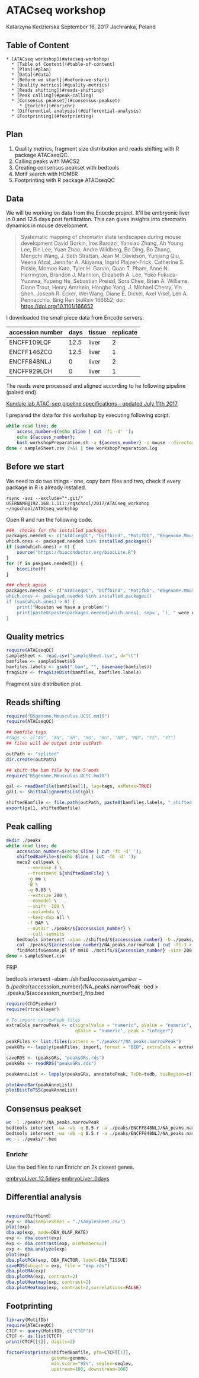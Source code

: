 # ATACseq workshop

Katarzyna Kedzierska
September 16, 2017
Jachranka, Poland

## Table of Content
	* [ATACseq workshop](#atacseq-workshop)
      * [Table of Content](#table-of-content)
      * [Plan](#plan)
      * [Data](#data)
      * [Before we start](#before-we-start)
      * [Quality metrics](#quality-metrics)
      * [Reads shifting](#reads-shifting)
      * [Peak calling](#peak-calling)
      * [Consensus peakset](#consensus-peakset)
         * [Enrichr](#enrichr)
      * [Differential analysis](#differential-analysis)
      * [Footprinting](#footprinting)

## Plan

1) Quality metrics, fragment size distribution and reads shifting with R package ATACseqQC.
2) Calling peaks with MACS2 
3) Creating consensus peakset with bedtools 
4) Motif search with HOMER 
5) Footprinting with R package ATACseqQC

## Data 

We will be working on data from the Enocde project. It'll be embryonic liver in 0 and 12.5 days post fertilization. This can gives insights into chromatin dynamics in mouse development.

> Systematic mapping of chromatin state landscapes during mouse development
David Gorkin, Iros Barozzi, Yanxiao Zhang, Ah Young Lee, Bin Lee, Yuan Zhao, Andre Wildberg, Bo Ding, Bo Zhang, Mengchi Wang, J. Seth Strattan, Jean M. Davidson, Yunjiang Qiu, Veena Afzal, Jennifer A. Akiyama, Ingrid Plajzer-Frick, Catherine S. Pickle, Momoe Kato, Tyler H. Garvin, Quan T. Pham, Anne N. Harrington, Brandon J. Mannion, Elizabeth A. Lee, Yoko Fukuda-Yuzawa, Yupeng He, Sebastian Preissl, Sora Chee, Brian A. Williams, Diane Trout, Henry Amrhein, Hongbo Yang, J. Michael Cherry, Yin Shen, Joseph R. Ecker, Wei Wang, Diane E. Dickel, Axel Visel, Len A. Pennacchio, Bing Ren
bioRxiv 166652; doi: https://doi.org/10.1101/166652

I downloaded the small piece data from Encode servers:

accession number | days | tissue | replicate
---------------- | ----------- | ------ | ---------
ENCFF109LQF | 12.5 | liver | 2
ENCFF146ZCO | 12.5 | liver | 1
ENCFF848NLJ | 0 | liver | 2
ENCFF929LOH | 0 | liver | 1

The reads were processed and aligned according to he following pipeline (paired end).

[Kundaje lab ATAC-seq pipeline specifications - updated July 11th 2017](./ATACSeqPipeline.pdf)

I prepared the data for this workshop by executing following script. 

```bash
while read line; do 
	access_number=$(echo $line | cut -f1 -d' '); 
	echo ${access_number}; 
	bash workshopPreparation.sh -a ${access_number} -o mouse --directory ./mouse --threads 16 -c -p 0.02;
done < sampleSheet.csv 2>&1 | tee workshopPreparation.log
```

## Before we start

We need to do two things - one, copy bam files and two, check if every package in R is already installed. 

```
rsync -avz --exclude="*.git/" USERNAME@192.168.1.111:/ngschool/2017/ATACseq_workshop ~/ngschool/ATACseq_workshop
```
Open R and run the following code. 

```R
###  checks for the installed packages 
packages.needed <- c("ATACseqQC", "Diffbind", "MotifDb", "BSgenome.Mmusculus.UCSC.mm10")
which.ones <- packaged.needed %in% installed.packages()
if (sum(which.ones) > 0) {
	source("https://bioconductor.org/biocLite.R")
}
for (f in pakgaes.needed[]) {
	biocLite(f)
}

### check again
packages.needed <- c("ATACseqQC", "Diffbind", "MotifDb", "BSgenome.Mmusculus.UCSC.mm10)
which.ones <- packaged.needed %in% installed.packages()
if (sum(which.ones) > 0) {
	print("Houston we have a problem!")
	print(paste0(paste(packages.needed[which.ones], sep=', '), " were not installed."))
}

```

## Quality metrics

```R
require(ATACseqQC)
sampleSheet <- read.csv("sampleSheet.tsv", d="\t")
bamfiles <- sampleSheet$V6
bamfiles.labels <- gsub(".bam", "", basename(bamfiles))
fragSize <- fragSizeDist(bamfiles, bamfiles.labels)

```

Fragment size distribution plot.



## Reads shifting

```R
require("BSgenome.Mmusculus.UCSC.mm10")
require(ATACseqQC)

## bamfile tags
#tags <- c("AS", "XN", "XM", "XO", "XG", "NM", "MD", "YS", "YT")
## files will be output into outPath

outPath <- "splited"
dir.create(outPath)

## shift the bam file by the 5'ends
require("BSgenome.Mmusculus.UCSC.mm10")

gal <- readBamFile(bamfiles[1], tag=tags, asMates=TRUE)
gal1 <- shiftGAlignmentsList(gal)

shiftedBamfile <- file.path(outPath, paste0(bamfiles.labels, "_shifted.bam"))
export(gal1, shiftedBamfile)

```

## Peak calling

```bash
mkdir ./peaks
while read line; do
	accession_number=$(echo $line | cut -f1 -d' ');
	shiftedBamFile=$(echo $line | cut -f6 -d' ');
	macs2 callpeak \
		--verbose 3 \
		--treatment ${shiftedBamFile} \
		-g mm \
		-B \
		-q 0.05 \
		--extsize 200 \
		--nomodel \
		--shift -100 \
		--nolambda \
		--keep-dup all \
		-f BAM \
		--outdir ./peaks/${accesssion_number} \
		--call-summits
	bedtools intersect -abam ./shifted/${accesssion_number} -b ./peaks/${accesssion_number}/NA_peaks.narrowPeak -bed > ./peaks/${accesssion_number}_frip.bed
	cat ./peaks/${accesssion_number}/NA_peaks.narrowPeak | cut -f1-3 > ${accesion_number}.bed
	findMotifsGenome.pl $f mm10 ./motifs/${accession_number} -size 200 -p 2 -S 15 -len 8
done < sampleSheet.csv
```
FRiP

bedtools intersect -abam ./shifted/${accesssion_number} -b ./peaks/${accesssion_number}/NA_peaks.narrowPeak -bed > ./peaks/${accesssion_number}_frip.bed




```R
require(ChIPseeker)
require(rtracklayer)

# To import narrowPeak files
extraCols_narrowPeak <- c(signalValue = "numeric", pValue = "numeric",
                          qValue = "numeric", peak = "integer")

peakFiles <- list.files(pattern = "./peaks/*/NA_peaks.narrowPeak")
peakGRs <- lapply(peakFiles, import, format = "BED", extraCols = extraCols_narrowPeak)

saveRDS <- (peaksGRs, "peaksGRs.rds")
peakGRs <- readRDS("peaksGRs.rds")

peakAnnoList <- lapply(peaksGRs, annotatePeak, TxDb=txdb, tssRegion=c(-3000, 3000), verbose=FALSE)

plotAnnoBar(peakAnnoList)
plotDistToTSS(peakAnnoList)

```

## Consensus peakset

```bash
wc -l ./peaks/*/NA_peaks.narrowPeak
bedtools intersect -wa -wb -q 0.5 r -a ./peaks/ENCFF848NLJ/NA_peaks.narrowPeak -b ./peaks/ENCFF929LOH/NA_peaks.narrowPeak | sort -k1.1 -k2,2n | bedtools merge > embryoLiver_12.5.bed
bedtools intersect -wa -wb -q 0.5 r -a ./peaks/ENCFF848NLJ/NA_peaks.narrowPeak -b ./peaks/ENCFF929LOH/NA_peaks.narrowPeak | sort -k1,1 -k2,2n | bedtools merge> embryoLiver_0.bed
wc -l ./peaks/*.bed
```
### Enrichr

Use the bed files to run Enrichr on 2k closest genes.

[embryoLiver_12.5days]()
[embryoLiver_0days]()

## Differential analysis

```R

require(Diffbind)
exp <- dba(sampleSheet = "./sampleSheet.csv")
plot(exp)
dba.ap(exp, mode=DBA_OLAP_RATE)
exp <- dba.count(exp)
exp <- dba.contrast(exp, minMembers=2)
exp <- dba.analyze(exp)
plot(exp)
dba.plotPCA(exp, DBA_FACTOR, label=DBA_TISSUE)
saveRDS(object = exp, file = "exp.rds")
dba.plotMA(exp)
dba.plotMA(exp, contrast=2)
dba.plotHeatmap(exp, contrast=2)
dba.plotHeatmap(exp, contrast=2,correlations=FALSE)

```

## Footprinting

```R
library(MotifDb)
require(ATACseqQC)
CTCF <- query(MotifDb, c("CTCF"))
CTCF <- as.list(CTCF)
print(CTCF[[1]], digits=2)

factorFootprints(shiftedBamfile, pfm=CTCF[[1]], 
                 genome=genome,
                 min.score="95%", seqlev=seqlev,
                 upstream=100, downstream=100)

```